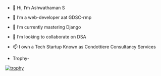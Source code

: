 - 👋 Hi, I’m Ashwathaman S
- 👀 I’m a web-developer aat GDSC-rmp
- 🌱 I’m currently mastering Django
- 💞️ I’m looking to collaborate on DSA
- 📫 I own a Tech Startup Known as Condottiere Consultancy Services
 

- Trophy-

[![trophy](https://github-profile-trophy.vercel.app/?username=Ashwaaahere)](https://github.com/ryo-ma/github-profile-trophy)
